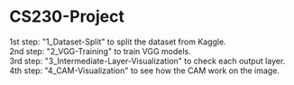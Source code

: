 # CS230-Project
1st step: "1_Dataset-Split" to split the dataset from Kaggle.\
2nd step: "2_VGG-Training" to train VGG models.\
3rd step: "3_Intermediate-Layer-Visualization" to check each output layer.\
4th step: "4_CAM-Visualization" to see how the CAM work on the image.
